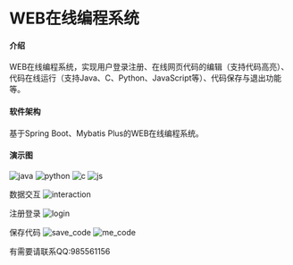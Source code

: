 # WEB在线编程系统

#### 介绍
WEB在线编程系统，实现用户登录注册、在线网页代码的编辑（支持代码高亮）、代码在线运行（支持Java、C、Python、JavaScript等）、代码保存与退出功能等。

#### 软件架构
基于Spring Boot、Mybatis Plus的WEB在线编程系统。


#### 演示图
![java](https://user-images.githubusercontent.com/109569176/179684689-1b858cb9-1c88-4d96-af4b-8d417ae89952.jpg)
![python](https://user-images.githubusercontent.com/109569176/179684716-6e6f252d-bd9b-4f63-91b8-c00c5b654beb.jpg)
![c](https://user-images.githubusercontent.com/109569176/179684741-cfd284f3-1acf-4838-8e6f-17cf4163432c.png)
![js](https://user-images.githubusercontent.com/109569176/179684752-d6c9916b-d71c-4908-9c0d-ee3bd8bb0bf6.png)

数据交互
![interaction](https://user-images.githubusercontent.com/109569176/179684781-ded9050e-225d-4da9-9855-8801e66fa7d3.png)

注册登录
![login](https://user-images.githubusercontent.com/109569176/179684813-b1f03b8c-3aaf-4d58-a25d-478a385ae585.png)

保存代码
![save_code](https://user-images.githubusercontent.com/109569176/179684835-2cfbc54b-d930-4755-9bf1-21c7f790900b.png)
![me_code](https://user-images.githubusercontent.com/109569176/179684848-7e00f769-ab3c-4165-b534-fb2e172b5be7.png)

有需要请联系QQ:985561156

